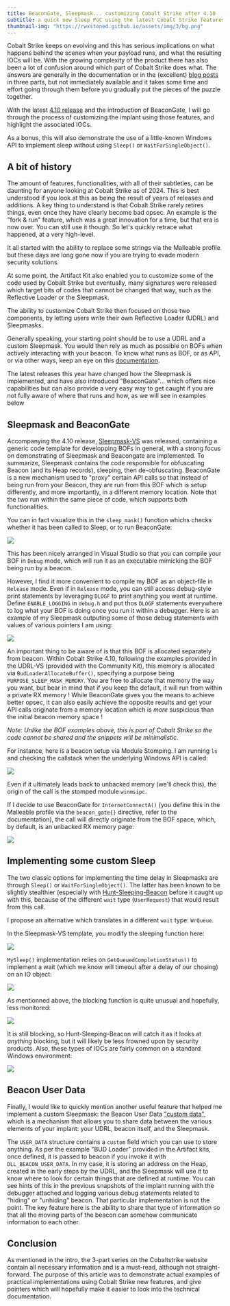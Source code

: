 ```yaml
---
title: BeaconGate, Sleepmask... customizing Cobalt Strike after 4.10
subtitle: a quick new Sleep PoC using the latest Cobalt Strike features
thumbnail-img: "https://rwxstoned.github.io/assets/img/3/bg.png"
---
```


Cobalt Strike keeps on evolving and this has serious implications on what happens behind the scenes when your payload runs, and what the resulting IOCs will be. With the growing complexity of the product there has also been a lot of confusion around which part of Cobalt Strike does what. The answers are generally in the documentation or in the (excellent) [blog posts](https://www.cobaltstrike.com/blog/revisiting-the-udrl-part-3-beacon-user-data) in three parts, but not immediately available and it takes some time and effort going through them before you gradually put the pieces of the puzzle together.

With the latest [4.10 release](https://www.cobaltstrike.com/blog/cobalt-strike-410-through-the-beacongate) and the introduction of BeaconGate, I will go through the process of customizing the implant using those features, and highlight the associated IOCs.

As a bonus, this will also demonstrate the use of a little-known Windows API to implement sleep without using `Sleep()` or `WaitForSingleObject()`.

## A bit of history

The amount of features, functionalities, with all of their subtleties, can be daunting for anyone looking at Cobalt Strike as of 2024. This is best understood if you look at this as being the result of years of releases and additions. A key thing to understand is that Cobalt Strike rarely retires things, even once they have clearly become bad opsec. An example is the "fork & run" feature, which was a great innovation for a time, but that era is now over. You can still use it though. So let's quickly retrace what happened, at a very high-level.

It all started with the ability to replace some strings via the Malleable profile but these days are long gone now if you are trying to evade modern security solutions.

At some point, the Artifact Kit also enabled you to customize some of the code used by Cobalt Strike but eventually, many signatures were released which target bits of codes that cannot be changed that way, such as the Reflective Loader or the Sleepmask.

The ability to customize Cobalt Strike then focused on those two components, by letting users write their own Reflective Loader (UDRL) and Sleepmasks.

Generally speaking, your starting point should be to use a UDRL and a custom Sleepmask. You would then rely as much as possible on BOFs when actively interacting with your beacon. To know what runs as BOF, or as API, or via other ways, keep an eye on this [documentation](https://hstechdocs.helpsystems.com/manuals/cobaltstrike/current/userguide/content/topics/appendix-a_beacon-opsec-considerations.htm).

The latest releases this year have changed how the Sleepmask is implemented, and have also introduced "BeaconGate"... which offers nice capabilities but can also provide a very easy way to get caught if you are not fully aware of where that runs and how, as we will see in examples below


## Sleepmask and BeaconGate

Accompanying the 4.10 release, [Sleepmask-VS](https://github.com/Cobalt-Strike/sleepmask-vs) was released, containing a generic code template for developping BOFs in general, with a strong focus on demonstrating of Sleepmask and Beacongate are implemented. To summarize, Sleepmask contains the code responsible for obfuscating Beacon (and its Heap records), sleeping, then de-obfuscating. BeaconGate is a new mechanism used to "proxy" certain API calls so that instead of being run from your Beacon, they are run from this BOF which is setup differently, and more importantly, in a different memory location. Note that the two run within the same piece of code, which supports both functionalities. 

You can in fact visualize this in the `sleep_mask()` function whichs checks whether it has been called to Sleep, or to run BeaconGate:

![](https://rwxstoned.github.io/assets/img/3/Sleepmask.png)

This has been nicely arranged in Visual Studio so that you can compile your BOF in `Debug` mode, which will run it as an executable mimicking the BOF being run by a beacon.

However, I find it more convenient to compile my BOF as an object-file in `Release` mode. Even if in `Release` mode, you can still access debug-style print statements by leveraging `DLOGF` to print anything you want at runtime. Define `ENABLE_LOGGING` in `debug.h` and put thos `DLOGF` statements everywhere to log what your BOF is doing once you run it within a debugger. Here is an example of my Sleepmask outputing some of those debug statements with values of various pointers I am using:

![](https://rwxstoned.github.io/assets/img/3/debugger.png)

An important thing to be aware of is that this BOF is allocated separately from beacon. Within Cobalt Strike 4.10, following the examples provided in the UDRL-VS (provided with the Community Kit), this memory is allocated via `BudLoaderAllocateBuffer()`, specifying a purpose being `PURPOSE_SLEEP_MASK_MEMORY`. You are free to allocate that memory the way you want, but bear in mind that if you keep the default, it will run from within a private RX memory ! While BeaconGate gives you the means to achieve better opsec, it can also easily achieve the opposite results and get your API calls originate from a memory location which is *more* suspicious than the initial beacon memory space !

_Note: Unlike the BOF examples above, this is part of Cobalt Strike so the code cannot be shared and the snippets will be minimalistic._

For instance, here is a beacon setup via Module Stomping. I am running `ls` and checking the callstack when the underlying Windows API is called:

![](https://rwxstoned.github.io/assets/img/3/BeaconCallstack.png)

Even if it ultimately leads back to unbacked memory (we'll check this), the origin of the call is the stomped module `winmsipc`.

If I decide to use BeaconGate for `InternetConnectA()` (you define this in the Malleable profile via the `beacon_gate{}` directive, refer to the documentation), the call will directly originate from the BOF space, which, by default, is an unbacked RX memory page:

![](https://rwxstoned.github.io/assets/img/3/BeaconGate.png)

## Implementing some custom Sleep

The two classic options for implementing the time delay in Sleepmasks are through `Sleep()` or `WaitForSingleObject()`. The latter has been known to be slightly stealthier (especially with [Hunt-Sleeping-Beacon](https://github.com/thefLink/Hunt-Sleeping-Beacons) before it caught up with this, because of the different `wait` type (`UserRequest`) that would result from this call.

I propose an alternative which translates in a different `wait` type: `WrQueue`. 

In the Sleepmask-VS template, you modify the sleeping function here:

![](https://rwxstoned.github.io/assets/img/3/sleep.png)

`MySleep()` implementation relies on `GetQueuedCompletionStatus()` to implement a wait (which we know will timeout after a delay of our chosing) on an IO object:

![](https://rwxstoned.github.io/assets/img/3/mysleep.png)

As mentionned above, the blocking function is quite unusual and hopefully, less monitored:

![](https://rwxstoned.github.io/assets/img/3/CustomSleep.png)

It is still blocking, so Hunt-Sleeping-Beacon will catch it as it looks at *anything* blocking, but it will likely be less frowned upon by security products. Also, these types of IOCs are fairly common on a standard Windows environment:

![](https://rwxstoned.github.io/assets/img/3/HSB-baseline.png)

## Beacon User Data

Finally, I would like to quickly mention another useful feature that helped me implement a custom Sleepmask: the Beacon User Data ["custom data"](https://www.cobaltstrike.com/blog/revisiting-the-udrl-part-3-beacon-user-data), which is a mechanism that allows you to share data between the various elements of your implant: your UDRL, beacon itself, and the Sleepmask.

The `USER_DATA` structure contains a `custom` field which you can use to store anything. As per the example "BUD Loader" provided in the Artifact kits, once defined, it is passed to beacon if you invoke it with `DLL_BEACON_USER_DATA`. In my case, it is storing an address on the Heap, created in the early steps by the UDRL, and the Sleepmask will use it to know where to look for certain things that are defined at runtime. You can see hints of this in the previous snapshots of the implant running with the debugger attached and logging various debug statements related to "hiding" or "unhiding" beacon. That particular implementation is not the point. The key feature here is the ability to share that type of information so that all the moving parts of the beacon can somehow communicate information to each other.

## Conclusion

As mentioned in the intro, the 3-part series on the Cobaltstrike website contain all necessary information and is a must-read, although not straight-forward. The purpose of this article was to demonstrate actual examples of practical implementations using Cobalt Strike new features, and give pointers which will hopefully make it easier to look into the technical documentation.